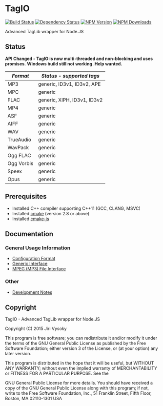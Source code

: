 # TagIO

[![Build Status](https://secure.travis-ci.org/vysokyj/tagio.svg?branch=master)](http://travis-ci.org/vysokyj/tagio)
[![Dependency Status](https://david-dm.org/vysokyj/tagio.svg)](https://david-dm.org/vysokyj/tagio)
[![NPM Version](https://img.shields.io/npm/v/tagio.svg)](https://npmjs.org/package/tagio)
[![NPM Downloads](https://img.shields.io/npm/dm/tagio.svg)](https://npmjs.org/package/tagio)

Advanced TagLib wrapper for Node.JS

## Status

**API Changed - TagIO is now multi-threaded and non-blocking and uses promises.**
**Windows build still not working. Help wanted.**

| *Format*   | *Status - supported tags*        |
| ---------- | -------------------------------- |
| MP3        | generic, ID3v1, ID3v2, APE       |
| MPC        | generic                          |
| FLAC       | generic, XIPH, ID3v1, ID3v2      |
| MP4        | generic                          |
| ASF        | generic                          |
| AIFF       | generic                          |
| WAV        | generic                          |
| TrueAudio  | generic                          |
| WavPack    | generic                          |
| Ogg FLAC   | generic                          |
| Ogg Vorbis | generic                          |
| Speex      | generic                          |
| Opus       | generic                          |

## Prerequisites

*   Installed C++ compiler supporting C++11 (GCC, CLANG, MSVC)
*   Installed [cmake](https://cmake.org/) (version 2.8 or above)
*   Installed [cmake-js](https://www.npmjs.com/package/cmake-j)

## Documentation

### General Usage Information

*   [Configuration Format](./doc/config.md)
*   [Generic Interface](./doc/generic.md)
*   [MPEG (MP3) File Interface](./doc/mpeg.md)

### Other

*   [Development Notes](./doc/notes.md)

## Copyright

TagIO - Advanced TagLib wrapper for Node.JS

Copyright (C) 2015  Jiri Vysoky

This program is free software; you can redistribute it and/or modify
it under the terms of the GNU General Public License as published by
the Free Software Foundation; either version 3 of the License, or
(at your option) any later version.

This program is distributed in the hope that it will be useful,
but WITHOUT ANY WARRANTY; without even the implied warranty of
MERCHANTABILITY or FITNESS FOR A PARTICULAR PURPOSE.  See the

GNU General Public License for more details.
You should have received a copy of the GNU General Public License
along with this program; if not, write to the Free Software Foundation,
Inc., 51 Franklin Street, Fifth Floor, Boston, MA 02110-1301  USA

